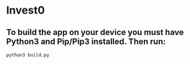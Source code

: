 # Invest0

## To build the app on your device you must have Python3 and Pip/Pip3 installed. Then run:
```
python3 build.py
```